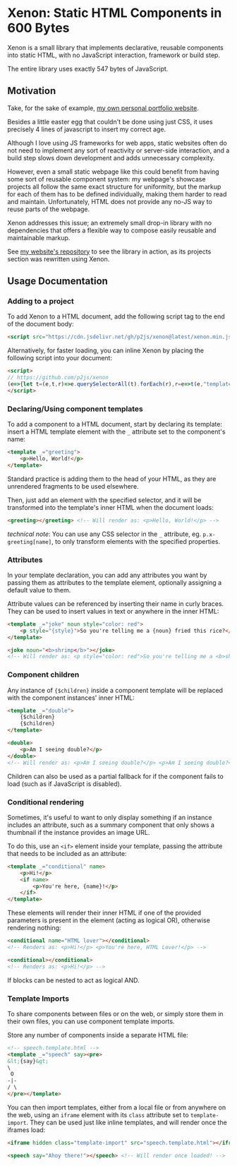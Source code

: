 # Xenon: Static HTML Components in 600 Bytes

Xenon is a small library that implements declarative, reusable components into static HTML, with no JavaScript interaction, framework or build step.

The entire library uses exactly 547 bytes of JavaScript.

## Motivation

Take, for the sake of example, [my own personal portfolio website](https://alfiot.net).

Besides a little easter egg that couldn't be done using just CSS, it uses precisely 4 lines of javascript to insert my correct age.

Although I love using JS frameworks for web apps, static websites often do not need to implement any sort of reactivity or server-side interaction, and a build step slows down development and adds unnecessary complexity.

However, even a small static webpage like this could benefit from having some sort of reusable component system: my webpage's showcase projects all follow the same exact structure for uniformity, but the markup for each of them has to be defined individually, making them harder to read and maintain. Unfortunately, HTML does not provide any no-JS way to reuse parts of the webpage.

Xenon addresses this issue; an extremely small drop-in library with no dependencies that offers a flexible way to compose easily reusable and maintainable markup.

See [my website's repository](https://github.com/p2js/alfiot.net) to see the library in action, as its projects section was rewritten using Xenon.

## Usage Documentation

### Adding to a project

To add Xenon to a HTML document, add the following script tag to the end of the document body:
```html
<script src="https://cdn.jsdelivr.net/gh/p2js/xenon@latest/xenon.min.js"></script>
```

Alternatively, for faster loading, you can inline Xenon by placing the following script into your document:
```html
<script>
// https://github.com/p2js/xenon
(e=>{let t=(e,t,r)=>e.querySelectorAll(t).forEach(r),r=e=>t(e,"template[_]",(e=>{t(document,e.getAttribute("_"),(r=>{let l=e.innerHTML;e.getAttributeNames().forEach((t=>"_"!=t&&(l=l.replaceAll("{"+t+"}",r.getAttribute(t)||e.getAttribute(t))))),l=l.replaceAll("{$children}",r.innerHTML),r.innerHTML=l,t(r,"if",(e=>e.replaceWith(...e.getAttributeNames().some((e=>r.hasAttribute(e)))?e.childNodes:[]))),r.outerHTML=r.innerHTML})),e.remove()}));r(document),t(document,"iframe.template-import",(e=>{e.onload=t=>{r(e.contentDocument),e.remove()}}))})();
</script>
```

### Declaring/Using component templates

To add a component to a HTML document, start by declaring its template: insert a HTML template element with the `_` attribute set to the component's name:
```html
<template _="greeting">
    <p>Hello, World!</p>
</template>
```

Standard practice is adding them to the head of your HTML, as they are unrendered fragments to be used elsewhere.

Then, just add an element with the specified selector, and it will be transformed into the template's inner HTML when the document loads:
```html
<greeting></greeting> <!-- Will render as: <p>Hello, World!</p> -->
```
*technical note*: You can use any CSS selector in the `_` attribute, eg. `p.x-greeting[name]`, to only transform elements with the specified properties.

### Attributes

In your template declaration, you can add any attributes you want by passing them as attributes to the template element, optionally assigning a default value to them.

Attribute values can be referenced by inserting their name in curly braces. They can be used to insert values in text or anywhere in the inner HTML:

```html
<template _="joke" noun style="color: red">
    <p style="{style}">So you're telling me a {noun} fried this rice?</p>
</template>

<joke noun="<b>shrimp</b>"></joke>
<!-- Will render as: <p style="color: red">So you're telling me a <b>shrimp</b> fried this rice?</p> -->
```

### Component children

Any instance of `{$children}` inside a component template will be replaced with the component instances' inner HTML:
```html
<template _="double">
    {$children}
    {$children}
</template>

<double>
    <p>Am I seeing double?</p> 
</double>
<!-- Will render as: <p>Am I seeing double?</p> <p>Am I seeing double?</p> -->
```
Children can also be used as a partial fallback for if the component fails to load (such as if JavaScript is disabled).

### Conditional rendering

Sometimes, it's useful to want to only display something if an instance includes an attribute, such as a summary component that only shows a thumbnail if the instance provides an image URL.

To do this, use an `<if>` element inside your template, passing the attribute that needs to be included as an attribute:
```html
<template _="conditional" name>
    <p>Hi!</p>
    <if name>
        <p>You're here, {name}!</p>
    </if>
</template>
```
These elements will render their inner HTML if one of the provided parameters is present in the element (acting as logical OR), otherwise rendering nothing:
```html
<conditional name="HTML lover"></conditional> 
<!-- Renders as: <p>Hi!</p> <p>You're here, HTML Lover!</p> -->

<conditional></conditional>                   
<!-- Renders as: <p>Hi!</p> -->
```
If blocks can be nested to act as logical AND.

### Template Imports

To share components between files or on the web, or simply store them in their own files, you can use component template imports.

Store any number of components inside a separate HTML file:
```html
<!-- speech.template.html -->
<template _="speech" say><pre>
&lt;{say}&gt;
\
 O
-|-
/ \
</pre></template>
```
You can then import templates, either from a local file or from anywhere on the web, using an `iframe` element with its `class` attribute set to `template-import`. They can be used just like inline templates, and will render once the iframes load:
```html
<iframe hidden class="template-import" src="speech.template.html"></iframe>

<speech say="Ahoy there!"></speech> <!-- Will render once loaded! -->
```